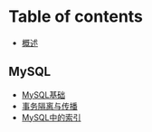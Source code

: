 # Table of contents

* [概述](README.md)

## MySQL

* [MySQL基础](mysql/base.md)
* [事务隔离与传播](mysql/translation.md)
* [MySQL中的索引](mysql/mysql-zhong-de-suo-yin.md)

